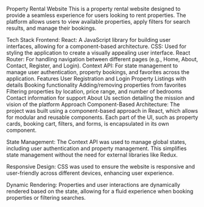 Property Rental Website
This is a property rental website designed to provide a seamless experience for users looking to rent properties. The platform allows users to view available properties, apply filters for search results, and manage their bookings.

Tech Stack
Frontend:
React: A JavaScript library for building user interfaces, allowing for a component-based architecture.
CSS: Used for styling the application to create a visually appealing user interface.
React Router: For handling navigation between different pages (e.g., Home, About, Contact, Register, and Login).
Context API:
For state management to manage user authentication, property bookings, and favorites across the application.
Features
User Registration and Login
Property Listings with details
Booking functionality
Adding/removing properties from favorites
Filtering properties by location, price range, and number of bedrooms
Contact information for support
About Us section detailing the mission and vision of the platform
Approach
Component-Based Architecture: The project was built using a component-based approach in React, which allows for modular and reusable components. Each part of the UI, such as property cards, booking cart, filters, and forms, is encapsulated in its own component.

State Management: The Context API was used to manage global states, including user authentication and property management. This simplifies state management without the need for external libraries like Redux.

Responsive Design: CSS was used to ensure the website is responsive and user-friendly across different devices, enhancing user experience.

Dynamic Rendering: Properties and user interactions are dynamically rendered based on the state, allowing for a fluid experience when booking properties or filtering searches.


